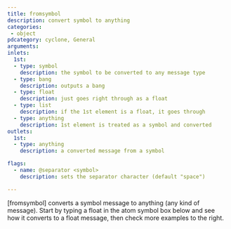 ```yaml
---
title: fromsymbol
description: convert symbol to anything
categories:
 - object
pdcategory: cyclone, General
arguments:
inlets:
  1st:
  - type: symbol
    description: the symbol to be converted to any message type
  - type: bang
    description: outputs a bang
  - type: float
    description: just goes right through as a float
  - type: list
    description: if the 1st element is a float, it goes through
  - type: anything
    description: 1st element is treated as a symbol and converted
outlets:
  1st:
  - type: anything
    description: a converted message from a symbol

flags:
  - name: @separator <symbol>
    description: sets the separator character (default "space")

---
```


[fromsymbol] converts a symbol message to anything (any kind of message). Start by typing a float in the atom symbol box below and see how it converts to a float message, then check more examples to the right.

